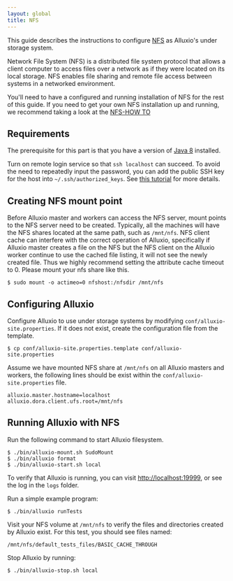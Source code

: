```yaml
---
layout: global
title: NFS
---
```



This guide describes the instructions to configure [NFS](http://nfs.sourceforge.net) as Alluxio's under
storage system.

Network File System (NFS) is a distributed file system protocol that allows a client computer to access files over a network as if they were located on its local storage. NFS enables file sharing and remote file access between systems in a networked environment.

You'll need to have a configured and running installation of NFS for the rest of this guide.
If you need to get your own NFS installation up and running, we recommend taking a look at the
[NFS-HOW TO](http://nfs.sourceforge.net/nfs-howto/)

## Requirements

The prerequisite for this part is that you have a version of
[Java 8](https://adoptopenjdk.net/releases.html?variant=openjdk8&jvmVariant=hotspot)
installed.

Turn on remote login service so that `ssh localhost` can succeed. To avoid the need to
repeatedly input the password, you can add the public SSH key for the host into
`~/.ssh/authorized_keys`. See [this tutorial](http://www.linuxproblem.org/art_9.html) for more
details.

## Creating NFS mount point

Before Alluxio master and workers can access the NFS server, mount points to the NFS server need to be created.
Typically, all the machines will have the NFS shares located at the same path, such as `/mnt/nfs`.
NFS client cache can interfere with the correct operation of Alluxio, specifically if Alluxio master creates a file on the NFS but the NFS client on the Alluxio worker continue to use the cached file listing, it will not see the newly created file. 
Thus we highly recommend setting the attribute cache timeout to 0. 
Please mount your nfs share like this. 

```console
$ sudo mount -o actimeo=0 nfshost:/nfsdir /mnt/nfs
```

## Configuring Alluxio

Configure Alluxio to use under storage systems by modifying
`conf/alluxio-site.properties`. If it does not exist, create the configuration file from the
template.

```console
$ cp conf/alluxio-site.properties.template conf/alluxio-site.properties
```

Assume we have mounted NFS share at `/mnt/nfs` on all Alluxio masters and workers, the following lines should be exist within the `conf/alluxio-site.properties` file.

```properties
alluxio.master.hostname=localhost
alluxio.dora.client.ufs.root=/mnt/nfs
```

## Running Alluxio with NFS

Run the following command to start Alluxio filesystem.

```console
$ ./bin/alluxio-mount.sh SudoMount
$ ./bin/alluxio format
$ ./bin/alluxio-start.sh local
```

To verify that Alluxio is running, you can visit
[http://localhost:19999](http://localhost:19999), or see the log in the `logs` folder.

Run a simple example program:

```console
$ ./bin/alluxio runTests
```

Visit your NFS volume at `/mnt/nfs` to verify the files and directories created by Alluxio exist.
For this test, you should see files named:

```
/mnt/nfs/default_tests_files/BASIC_CACHE_THROUGH
```

Stop Alluxio by running:

```console
$ ./bin/alluxio-stop.sh local
```
